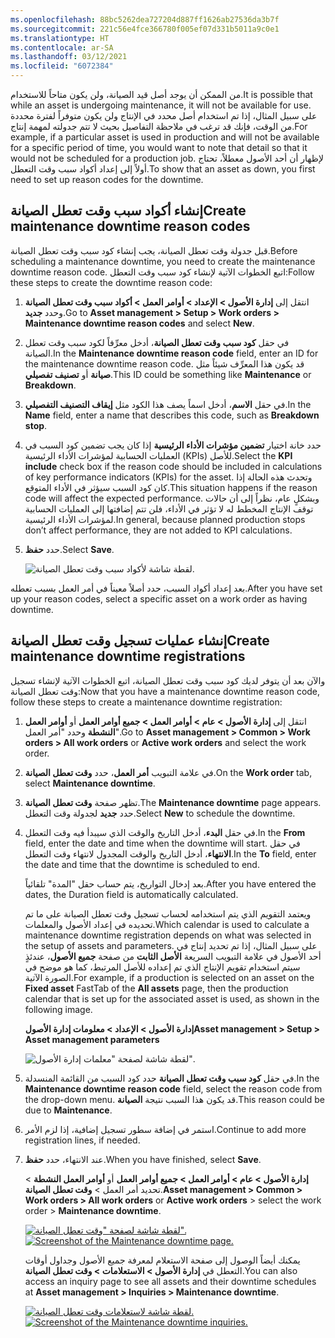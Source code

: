```yaml
---
ms.openlocfilehash: 88bc5262dea727204d887ff1626ab27536da3b7f
ms.sourcegitcommit: 221c56e4fce366780f005ef07d331b5011a9c0e1
ms.translationtype: HT
ms.contentlocale: ar-SA
ms.lasthandoff: 03/12/2021
ms.locfileid: "6072384"
---
```

<span data-ttu-id="c4d46-101">من الممكن أن يوجد أصل قيد الصيانة، ولن يكون متاحاً للاستخدام.</span><span class="sxs-lookup"><span data-stu-id="c4d46-101">It is possible that while an asset is undergoing maintenance, it will not be available for use.</span></span> <span data-ttu-id="c4d46-102">على سبيل المثال، إذا تم استخدام أصل محدد في الإنتاج ولن يكون متوفراً لفترة محددة من الوقت، فإنك قد ترغب في ملاحظة التفاصيل بحيث لا تتم جدولته لمهمة إنتاج.</span><span class="sxs-lookup"><span data-stu-id="c4d46-102">For example, if a particular asset is used in production and will not be available for a specific period of time, you would want to note that detail so that it would not be scheduled for a production job.</span></span> <span data-ttu-id="c4d46-103">لإظهار أن أحد الأصول معطلاً، تحتاج أولاً إلى إعداد أكواد سبب وقت التعطل.</span><span class="sxs-lookup"><span data-stu-id="c4d46-103">To show that an asset as down, you first need to set up reason codes for the downtime.</span></span>

## <a name="create-maintenance-downtime-reason-codes"></a><span data-ttu-id="c4d46-104">إنشاء أكواد سبب وقت تعطل الصيانة</span><span class="sxs-lookup"><span data-stu-id="c4d46-104">Create maintenance downtime reason codes</span></span>
<span data-ttu-id="c4d46-105">قبل جدولة وقت تعطل الصيانة، يجب إنشاء كود سبب وقت تعطل الصيانة.</span><span class="sxs-lookup"><span data-stu-id="c4d46-105">Before scheduling a maintenance downtime, you need to create the maintenance downtime reason code.</span></span> <span data-ttu-id="c4d46-106">اتبع الخطوات الآتية لإنشاء كود سبب وقت التعطل:</span><span class="sxs-lookup"><span data-stu-id="c4d46-106">Follow these steps to create the downtime reason code:</span></span>

1.  <span data-ttu-id="c4d46-107">انتقل إلى **إدارة الأصول > الإعداد > أوامر العمل > أكواد سبب وقت تعطل الصيانة** وحدد **جديد**.</span><span class="sxs-lookup"><span data-stu-id="c4d46-107">Go to **Asset management > Setup > Work orders > Maintenance downtime reason codes** and select **New**.</span></span>
2.  <span data-ttu-id="c4d46-108">في حقل **كود سبب وقت تعطل الصيانة**، أدخل معرِّفاً لكود سبب وقت تعطل الصيانة.</span><span class="sxs-lookup"><span data-stu-id="c4d46-108">In the **Maintenance downtime reason code** field, enter an ID for the maintenance downtime reason code.</span></span> <span data-ttu-id="c4d46-109">قد يكون هذا المعرِّف شيئاً مثل **صيانة** أو **تصنيف تفصيلي**.</span><span class="sxs-lookup"><span data-stu-id="c4d46-109">This ID could be something like **Maintenance** or **Breakdown**.</span></span>
3.  <span data-ttu-id="c4d46-110">في حقل **الاسم**، أدخل اسماً يصف هذا الكود مثل **إيقاف التصنيف التفصيلي**.</span><span class="sxs-lookup"><span data-stu-id="c4d46-110">In the **Name** field, enter a name that describes this code, such as **Breakdown stop**.</span></span>
4.  <span data-ttu-id="c4d46-111">حدد خانة اختيار **تضمين مؤشرات الأداء الرئيسية** إذا كان يجب تضمين كود السبب في العمليات الحسابية لمؤشرات الأداء الرئيسية (KPIs) للأصل.</span><span class="sxs-lookup"><span data-stu-id="c4d46-111">Select the **KPI include** check box if the reason code should be included in calculations of key performance indicators (KPIs) for the asset.</span></span> <span data-ttu-id="c4d46-112">وتحدث هذه الحالة إذا كان كود السبب سيؤثر في الأداء المتوقع.</span><span class="sxs-lookup"><span data-stu-id="c4d46-112">This situation happens if the reason code will affect the expected performance.</span></span> <span data-ttu-id="c4d46-113">وبشكلٍ عام، نظراً إلى أن حالات توقف الإنتاج المخطط له لا تؤثر في الأداء، فلن تتم إضافتها إلى العمليات الحسابية لمؤشرات الأداء الرئيسية.</span><span class="sxs-lookup"><span data-stu-id="c4d46-113">In general, because planned production stops don’t affect performance, they are not added to KPI calculations.</span></span>
5.  <span data-ttu-id="c4d46-114">حدد **حفظ**.</span><span class="sxs-lookup"><span data-stu-id="c4d46-114">Select **Save**.</span></span>

    ![لقطة شاشة لأكواد سبب وقت تعطل الصيانة.](../media/maintenance-downtime-reason-codes-ss.png)

<span data-ttu-id="c4d46-116">بعد إعداد أكواد السبب، حدد أصلاً معيناً في أمر العمل بسبب تعطله.</span><span class="sxs-lookup"><span data-stu-id="c4d46-116">After you have set up your reason codes, select a specific asset on a work order as having downtime.</span></span>

## <a name="create-maintenance-downtime-registrations"></a><span data-ttu-id="c4d46-117">إنشاء عمليات تسجيل وقت تعطل الصيانة</span><span class="sxs-lookup"><span data-stu-id="c4d46-117">Create maintenance downtime registrations</span></span>
<span data-ttu-id="c4d46-118">والآن بعد أن يتوفر لديك كود سبب وقت تعطل الصيانة، اتبع الخطوات الآتية لإنشاء تسجيل وقت تعطل الصيانة:</span><span class="sxs-lookup"><span data-stu-id="c4d46-118">Now that you have a maintenance downtime reason code, follow these steps to create a maintenance downtime registration:</span></span>

1.  <span data-ttu-id="c4d46-119">انتقل إلى **إدارة الأصول > عام > أوامر العمل > جميع أوامر العمل** أو **أوامر العمل النشطة** وحدد "أمر العمل".</span><span class="sxs-lookup"><span data-stu-id="c4d46-119">Go to **Asset management > Common > Work orders > All work orders** or **Active work orders** and select the work order.</span></span>
2.  <span data-ttu-id="c4d46-120">في علامة التبويب **أمر العمل**، حدد **وقت تعطل الصيانة**.</span><span class="sxs-lookup"><span data-stu-id="c4d46-120">On the **Work order** tab, select **Maintenance downtime**.</span></span>
3.  <span data-ttu-id="c4d46-121">تظهر صفحة **وقت تعطل الصيانة**.</span><span class="sxs-lookup"><span data-stu-id="c4d46-121">The **Maintenance downtime** page appears.</span></span> <span data-ttu-id="c4d46-122">حدد **جديد** لجدولة وقت التعطل.</span><span class="sxs-lookup"><span data-stu-id="c4d46-122">Select **New** to schedule the downtime.</span></span>
4.  <span data-ttu-id="c4d46-123">في حقل **البدء**، أدخل التاريخ والوقت الذي سيبدأ فيه وقت التعطل.</span><span class="sxs-lookup"><span data-stu-id="c4d46-123">In the **From** field, enter the date and time when the downtime will start.</span></span> <span data-ttu-id="c4d46-124">في حقل **الانتهاء**، أدخل التاريخ والوقت المجدول لانتهاء وقت التعطل.</span><span class="sxs-lookup"><span data-stu-id="c4d46-124">In the **To** field, enter the date and time that the downtime is scheduled to end.</span></span> 
    
    <span data-ttu-id="c4d46-125">بعد إدخال التواريخ، يتم حساب حقل "المدة" تلقائياً.</span><span class="sxs-lookup"><span data-stu-id="c4d46-125">After you have entered the dates, the Duration field is automatically calculated.</span></span>
    
    <span data-ttu-id="c4d46-126">ويعتمد التقويم الذي يتم استخدامه لحساب تسجيل وقت تعطل الصيانة على ما تم تحديده في إعداد الأصول والمعلمات.</span><span class="sxs-lookup"><span data-stu-id="c4d46-126">Which calendar is used to calculate a maintenance downtime registration depends on what was selected in the setup of assets and parameters.</span></span> <span data-ttu-id="c4d46-127">على سبيل المثال، إذا تم تحديد إنتاج في أحد الأصول في علامة التبويب السريعة **الأصل الثابت** من صفحة **جميع الأصول**، عندئذٍ سيتم استخدام تقويم الإنتاج الذي تم إعداده للأصل المرتبط، كما هو موضح في الصورة الآتية.</span><span class="sxs-lookup"><span data-stu-id="c4d46-127">For example, if a production is selected on an asset on the **Fixed asset** FastTab of the **All assets** page, then the production calendar that is set up for the associated asset is used, as shown in the following image.</span></span>

    <span data-ttu-id="c4d46-128">**إدارة الأصول > الإعداد > معلومات إدارة الأصول**</span><span class="sxs-lookup"><span data-stu-id="c4d46-128">**Asset management > Setup > Asset management parameters**</span></span>
 
    ![لقطة شاشة لصفحة "معلمات إدارة الأصول".](../media/asset-management-parameters-ssm.png)

5.  <span data-ttu-id="c4d46-130">في حقل **كود سبب وقت تعطل الصيانة** حدد كود السبب من القائمة المنسدلة.</span><span class="sxs-lookup"><span data-stu-id="c4d46-130">In the **Maintenance downtime reason code** field, select the reason code from the drop-down menu.</span></span> <span data-ttu-id="c4d46-131">قد يكون هذا السبب نتيجة **الصيانة**.</span><span class="sxs-lookup"><span data-stu-id="c4d46-131">This reason could be due to **Maintenance**.</span></span> 
6.  <span data-ttu-id="c4d46-132">استمر في إضافة سطور تسجيل إضافية، إذا لزم الأمر.</span><span class="sxs-lookup"><span data-stu-id="c4d46-132">Continue to add more registration lines, if needed.</span></span>
7.  <span data-ttu-id="c4d46-133">عند الانتهاء، حدد **حفظ**.</span><span class="sxs-lookup"><span data-stu-id="c4d46-133">When you have finished, select **Save**.</span></span>

    <span data-ttu-id="c4d46-134">**إدارة الأصول > عام > أوامر العمل > جميع أوامر العمل** أو **أوامر العمل النشطة** > تحديد أمر العمل > **وقت تعطل الصيانة**.</span><span class="sxs-lookup"><span data-stu-id="c4d46-134">**Asset management > Common > Work orders > All work orders** or **Active work orders** > select the work order > **Maintenance downtime**.</span></span>

    <span data-ttu-id="c4d46-135">[![لقطة شاشة لصفحة "وقت تعطل الصيانة".](../media/maintenance-downtime-ss.png)](../media/maintenance-downtime-ss.png#lightbox)</span><span class="sxs-lookup"><span data-stu-id="c4d46-135">[![Screenshot of the Maintenance downtime page.](../media/maintenance-downtime-ss.png)](../media/maintenance-downtime-ss.png#lightbox)</span></span>

    <span data-ttu-id="c4d46-136">يمكنك أيضاً الوصول إلى صفحة الاستعلام لمعرفة جميع الأصول وجداول أوقات التعطل في **إدارة الأصول > الاستعلامات > وقت تعطل الصيانة**.</span><span class="sxs-lookup"><span data-stu-id="c4d46-136">You can also access an inquiry page to see all assets and their downtime schedules at **Asset management > Inquiries > Maintenance downtime**.</span></span>

    <span data-ttu-id="c4d46-137">[![لقطة شاشة لاستعلامات وقت تعطل الصيانة.](../media/maintenance-downtime-inquiries-ss.png)](../media/maintenance-downtime-inquiries-ss.png#lightbox)</span><span class="sxs-lookup"><span data-stu-id="c4d46-137">[![Screenshot of the Maintenance downtime inquiries.](../media/maintenance-downtime-inquiries-ss.png)](../media/maintenance-downtime-inquiries-ss.png#lightbox)</span></span>